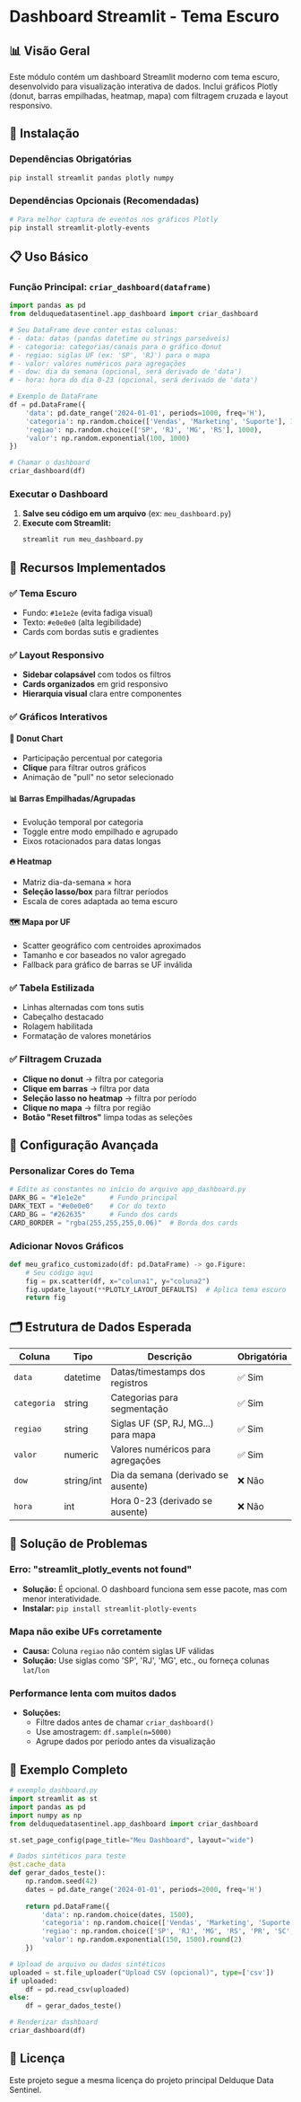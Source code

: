 # Dashboard Streamlit - Tema Escuro

## 📊 Visão Geral

Este módulo contém um dashboard Streamlit moderno com tema escuro, desenvolvido para visualização interativa de dados. Inclui gráficos Plotly (donut, barras empilhadas, heatmap, mapa) com filtragem cruzada e layout responsivo.

## 🚀 Instalação

### Dependências Obrigatórias
```bash
pip install streamlit pandas plotly numpy
```

### Dependências Opcionais (Recomendadas)
```bash
# Para melhor captura de eventos nos gráficos Plotly
pip install streamlit-plotly-events
```

## 📋 Uso Básico

### Função Principal: `criar_dashboard(dataframe)`

```python
import pandas as pd
from delduquedatasentinel.app_dashboard import criar_dashboard

# Seu DataFrame deve conter estas colunas:
# - data: datas (pandas datetime ou strings parseáveis)
# - categoria: categorias/canais para o gráfico donut
# - regiao: siglas UF (ex: 'SP', 'RJ') para o mapa
# - valor: valores numéricos para agregações
# - dow: dia da semana (opcional, será derivado de 'data')
# - hora: hora do dia 0-23 (opcional, será derivado de 'data')

# Exemplo de DataFrame
df = pd.DataFrame({
    'data': pd.date_range('2024-01-01', periods=1000, freq='H'),
    'categoria': np.random.choice(['Vendas', 'Marketing', 'Suporte'], 1000),
    'regiao': np.random.choice(['SP', 'RJ', 'MG', 'RS'], 1000),
    'valor': np.random.exponential(100, 1000)
})

# Chamar o dashboard
criar_dashboard(df)
```

### Executar o Dashboard

1. **Salve seu código em um arquivo** (ex: `meu_dashboard.py`)
2. **Execute com Streamlit:**
   ```bash
   streamlit run meu_dashboard.py
   ```

## 🎨 Recursos Implementados

### ✅ Tema Escuro
- Fundo: `#1e1e2e` (evita fadiga visual)
- Texto: `#e0e0e0` (alta legibilidade)
- Cards com bordas sutis e gradientes

### ✅ Layout Responsivo
- **Sidebar colapsável** com todos os filtros
- **Cards organizados** em grid responsivo
- **Hierarquia visual** clara entre componentes

### ✅ Gráficos Interativos

#### 🍩 Donut Chart
- Participação percentual por categoria
- **Clique** para filtrar outros gráficos
- Animação de "pull" no setor selecionado

#### 📊 Barras Empilhadas/Agrupadas
- Evolução temporal por categoria
- Toggle entre modo empilhado e agrupado
- Eixos rotacionados para datas longas

#### 🔥 Heatmap
- Matriz dia-da-semana × hora
- **Seleção lasso/box** para filtrar períodos
- Escala de cores adaptada ao tema escuro

#### 🗺️ Mapa por UF
- Scatter geográfico com centroides aproximados
- Tamanho e cor baseados no valor agregado
- Fallback para gráfico de barras se UF inválida

### ✅ Tabela Estilizada
- Linhas alternadas com tons sutis
- Cabeçalho destacado
- Rolagem habilitada
- Formatação de valores monetários

### ✅ Filtragem Cruzada
- **Clique no donut** → filtra por categoria
- **Clique em barras** → filtra por data
- **Seleção lasso no heatmap** → filtra por período
- **Clique no mapa** → filtra por região
- **Botão "Reset filtros"** limpa todas as seleções

## 🔧 Configuração Avançada

### Personalizar Cores do Tema
```python
# Edite as constantes no início do arquivo app_dashboard.py
DARK_BG = "#1e1e2e"      # Fundo principal
DARK_TEXT = "#e0e0e0"    # Cor do texto
CARD_BG = "#262635"      # Fundo dos cards
CARD_BORDER = "rgba(255,255,255,0.06)"  # Borda dos cards
```

### Adicionar Novos Gráficos
```python
def meu_grafico_customizado(df: pd.DataFrame) -> go.Figure:
    # Seu código aqui
    fig = px.scatter(df, x="coluna1", y="coluna2")
    fig.update_layout(**PLOTLY_LAYOUT_DEFAULTS)  # Aplica tema escuro
    return fig
```

## 🗂️ Estrutura de Dados Esperada

| Coluna    | Tipo        | Descrição                              | Obrigatória |
|-----------|-------------|----------------------------------------|-------------|
| `data`    | datetime    | Datas/timestamps dos registros         | ✅ Sim      |
| `categoria` | string    | Categorias para segmentação            | ✅ Sim      |
| `regiao`  | string      | Siglas UF (SP, RJ, MG...) para mapa   | ✅ Sim      |
| `valor`   | numeric     | Valores numéricos para agregações     | ✅ Sim      |
| `dow`     | string/int  | Dia da semana (derivado se ausente)   | ❌ Não      |
| `hora`    | int         | Hora 0-23 (derivado se ausente)       | ❌ Não      |

## 🐛 Solução de Problemas

### Erro: "streamlit_plotly_events not found"
- **Solução:** É opcional. O dashboard funciona sem esse pacote, mas com menor interatividade.
- **Instalar:** `pip install streamlit-plotly-events`

### Mapa não exibe UFs corretamente
- **Causa:** Coluna `regiao` não contém siglas UF válidas
- **Solução:** Use siglas como 'SP', 'RJ', 'MG', etc., ou forneça colunas `lat`/`lon`

### Performance lenta com muitos dados
- **Soluções:**
  - Filtre dados antes de chamar `criar_dashboard()`
  - Use amostragem: `df.sample(n=5000)`
  - Agrupe dados por período antes da visualização

## 📝 Exemplo Completo

```python
# exemplo_dashboard.py
import streamlit as st
import pandas as pd
import numpy as np
from delduquedatasentinel.app_dashboard import criar_dashboard

st.set_page_config(page_title="Meu Dashboard", layout="wide")

# Dados sintéticos para teste
@st.cache_data
def gerar_dados_teste():
    np.random.seed(42)
    dates = pd.date_range('2024-01-01', periods=2000, freq='H')
    
    return pd.DataFrame({
        'data': np.random.choice(dates, 1500),
        'categoria': np.random.choice(['Vendas', 'Marketing', 'Suporte', 'Financeiro'], 1500),
        'regiao': np.random.choice(['SP', 'RJ', 'MG', 'RS', 'PR', 'SC', 'BA'], 1500),
        'valor': np.random.exponential(150, 1500).round(2)
    })

# Upload de arquivo ou dados sintéticos
uploaded = st.file_uploader("Upload CSV (opcional)", type=['csv'])
if uploaded:
    df = pd.read_csv(uploaded)
else:
    df = gerar_dados_teste()

# Renderizar dashboard
criar_dashboard(df)
```

## 📄 Licença

Este projeto segue a mesma licença do projeto principal Delduque Data Sentinel.